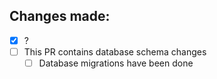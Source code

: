 ## Changes made:

- [x] ?
- [ ] This PR contains database schema changes
  - [ ] Database migrations have been done
